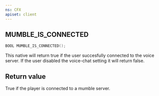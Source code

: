 ```yaml
---
ns: CFX
apiset: client
---
```

## MUMBLE_IS_CONNECTED

```c
BOOL MUMBLE_IS_CONNECTED();
```

This native will return true if the user succesfully connected to the voice server.
If the user disabled the voice-chat setting it will return false.

## Return value
True if the player is connected to a mumble server.
